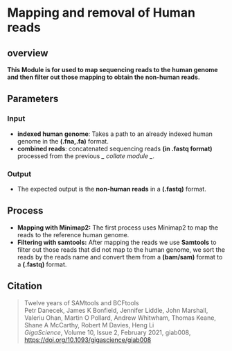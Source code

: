 # Mapping and removal of Human reads     

## overview
**This Module is for used to map sequencing  reads to the human genome and then filter out those mapping to obtain the non-human reads.**      

## Parameters  

### Input
- **indexed human genome**: Takes a path to an already indexed human genome in the **(.fna,.fa)** format.   
- **combined reads**: concatenated sequencing reads **(in .fastq format)** processed from the previous *_ collate module _*.    

### Output
- The expected output is the **non-human reads** in a **(.fastq)** format.

## Process

- **Mapping with Minimap2:**
  The first process uses Minimap2 to map the reads to the reference human genome.
- **Filtering with samtools:**
  After mapping the reads we use **Samtools** to filter out those reads that did not map to the human genome, we sort the reads by the reads name and convert them from a **(bam/sam)** format to
  a **(.fastq)** format.
  

## Citation
> Twelve years of SAMtools and BCFtools </br>
> Petr Danecek, James K Bonfield, Jennifer Liddle, John Marshall, Valeriu Ohan, Martin O Pollard, Andrew Whitwham, Thomas Keane, Shane A McCarthy, Robert M Davies, Heng Li </br>
> _GigaScience_, Volume 10, Issue 2, February 2021, giab008, https://doi.org/10.1093/gigascience/giab008
